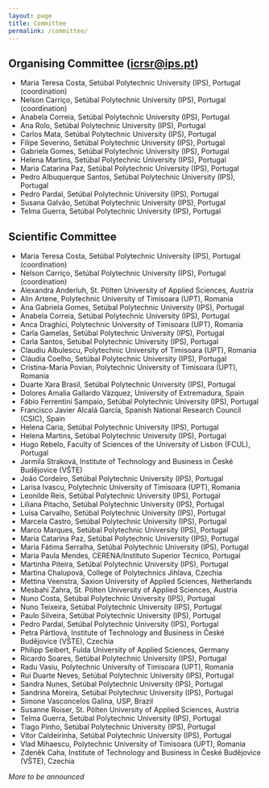 ```yaml
---
layout: page
title: Committee
permalink: /committee/
---
```


## Organising Committee ([icrsr@ips.pt](mailto:icrsr@ips.pt))

- Maria Teresa Costa, Setúbal Polytechnic University (IPS), Portugal (coordination)
- Nelson Carriço, Setúbal Polytechnic University (IPS), Portugal (coordination)
- Anabela Correia, Setúbal Polytechnic University (IPS), Portugal
- Ana Rolo,  Setúbal Polytechnic University (IPS), Portugal
- Carlos Mata, Setúbal Polytechnic University (IPS), Portugal
- Filipe Severino, Setúbal Polytechnic University (IPS), Portugal
- Gabriela Gomes, Setúbal Polytechnic University (IPS), Portugal
- Helena Martins, Setúbal Polytechnic University (IPS), Portugal
- Maria Catarina Paz, Setúbal Polytechnic University (IPS), Portugal
- Pedro Albuquerque Santos, Setúbal Polytechnic University (IPS), Portugal
- Pedro Pardal, Setúbal Polytechnic University (IPS), Portugal
- Susana Galvão, Setúbal Polytechnic University (IPS), Portugal
- Telma Guerra, Setúbal Polytechnic University (IPS), Portugal

## Scientific Committee

- Maria Teresa Costa, Setúbal Polytechnic University (IPS), Portugal (coordination)
- Nelson Carriço, Setúbal Polytechnic University (IPS), Portugal (coordination)
- Alexandra Anderluh, St. Pölten University of Applied Sciences, Austria
- Alin Artene, Polytechnic University of Timisoara (UPT), Romania
- Ana Gabriela Gomes, Setúbal Polytechnic University (IPS), Portugal
- Anabela Correia, Setúbal Polytechnic University (IPS), Portugal
- Anca Draghici, Polytechnic University of Timisoara (UPT), Romania
- Carla Gamelas, Setúbal Polytechnic University (IPS), Portugal
- Carla Santos, Setúbal Polytechnic University (IPS), Portugal
- Claudiu Albulescu, Polytechnic University of Timisoara (UPT), Romania
- Cláudia Coelho, Setúbal Polytechnic University (IPS), Portugal
- Cristina-Maria Povian, Polytechnic University of Timisoara (UPT), Romania
- Duarte Xara Brasil, Setúbal Polytechnic University (IPS), Portugal
- Dolores Amalia Gallardo Vázquez, University of Extremadura, Spain
- Fábio Ferrentini Sampaio, Setúbal Polytechnic University (IPS), Portugal
- Francisco Javier Alcalá García, Spanish National Research Council (CSIC), Spain
- Helena Caria, Setúbal Polytechnic University (IPS), Portugal
- Helena Martins, Setúbal Polytechnic University (IPS), Portugal
- Hugo Rebelo, Faculty of Sciences of the University of Lisbon (FCUL), Portugal
- Jarmila Straková, Institute of Technology and Business in České Budějovice (VŠTE)
- João Cordeiro, Setúbal Polytechnic University (IPS), Portugal
- Larisa Ivascu, Polytechnic University of Timisoara (UPT), Romania
- Leonilde Reis, Setúbal Polytechnic University (IPS), Portugal
- Liliana Pitacho, Setúbal Polytechnic University (IPS), Portugal
- Luísa Carvalho, Setúbal Polytechnic University (IPS), Portugal
- Marcela Castro, Setúbal Polytechnic University (IPS), Portugal
- Marco Marques, Setúbal Polytechnic University (IPS), Portugal
- Maria Catarina Paz, Setúbal Polytechnic University (IPS), Portugal
- Maria Fátima Serralha, Setúbal Polytechnic University (IPS), Portugal
- Maria Paula Mendes, CERENA/Instituto Superior Técnico, Portugal
- Martinha Piteira, Setúbal Polytechnic University (IPS), Portugal
- Martina Chalupová, College of Polytechnics Jihlava, Czechia
- Mettina Veenstra, Saxion University of Applied Sciences, Netherlands
- Mesbahi Zahra, St. Pölten University of Applied Sciences, Austria
- Nuno Costa, Setúbal Polytechnic University (IPS), Portugal
- Nuno Teixeira, Setúbal Polytechnic University (IPS), Portugal
- Paulo Silveira, Setúbal Polytechnic University (IPS), Portugal
- Pedro Pardal, Setúbal Polytechnic University (IPS), Portugal
- Petra Pártlová, Institute of Technology and Business in České Budějovice (VŠTE), Czechia
- Philipp Seibert, Fulda University of Applied Sciences, Germany
- Ricardo Soares, Setúbal Polytechnic University (IPS), Portugal
- Radu Vasiu, Polytechnic University of Timisoara (UPT), Romania
- Rui Duarte Neves, Setúbal Polytechnic University (IPS), Portugal
- Sandra Nunes, Setúbal Polytechnic University (IPS), Portugal
- Sandrina Moreira, Setúbal Polytechnic University (IPS), Portugal
- Simone Vasconcelos Galina, USP, Brazil
- Susanne Roiser, St. Pölten University of Applied Sciences, Austria
- Telma Guerra, Setúbal Polytechnic University (IPS), Portugal
- Tiago Pinho, Setúbal Polytechnic University (IPS), Portugal
- Vítor Caldeirinha, Setúbal Polytechnic University (IPS), Portugal
- Vlad Mihaescu, Polytechnic University of Timisoara (UPT), Romania
- Zdeněk Caha, Institute of Technology and Business in České Budějovice (VŠTE), Czechia

*More to be announced*